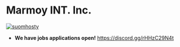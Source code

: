 # Marmoy INT. Inc.
<p align="left"> <a href="https://twitter.com/suomhosty" target="blank"><img src="https://img.shields.io/twitter/follow/suomhosty?logo=twitter&style=for-the-badge" alt="suomhosty" /></a> </p>

- **We have jobs applications open!** https://discord.gg/rHHzC29N4t
